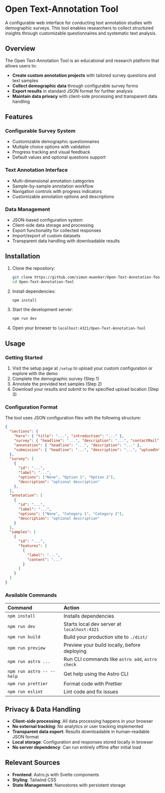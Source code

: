 # Open Text-Annotation Tool

A configurable web interface for conducting text annotation studies with demographic surveys. This tool enables researchers to collect structured insights through customizable questionnaires and systematic text analysis.

## Overview

The Open Text-Annotation Tool is an educational and research platform that allows users to:

- **Create custom annotation projects** with tailored survey questions and text samples
- **Collect demographic data** through configurable survey forms
- **Export results** in standard JSON format for further analysis
- **Maintain data privacy** with client-side processing and transparent data handling

## Features

### Configurable Survey System
- Customizable demographic questionnaires
- Multiple choice options with validation
- Progress tracking and visual feedback
- Default values and optional questions support

### Text Annotation Interface
- Multi-dimensional annotation categories
- Sample-by-sample annotation workflow
- Navigation controls with progress indicators
- Customizable annotation options and descriptions

### Data Management
- JSON-based configuration system
- Client-side data storage and processing
- Export functionality for collected responses
- Import/export of custom datasets
- Transparent data handling with downloadable results

## Installation

1. Clone the repository:
   ```bash
   git clone https://github.com/simon-muenker/Open-Text-Annotation-Tool.git
   cd Open-Text-Annotation-Tool
   ```

2. Install dependencies:
   ```bash
   npm install
   ```

3. Start the development server:
   ```bash
   npm run dev
   ```

4. Open your browser to `localhost:4321/Open-Text-Annotation-Tool`

## Usage

### Getting Started
1. Visit the setup page at `/setup` to upload your custom configuration or explore with the demo
2. Complete the demographic survey (Step 1)
3. Annotate the provided text samples (Step 2)
4. Download your results and submit to the specified upload location (Step 3)

### Configuration Format
The tool uses JSON configuration files with the following structure:

```json
{
  "sections": {
    "hero": { "title": "...", "introduction": "..." },
    "survey": { "headline": "...", "description": "...", "contactMail": "..." },
    "annotation": { "headline": "...", "description": "..." },
    "submission": { "headline": "...", "description": "...", "uploadUrl": "..." }
  },
  "survey": [
    {
      "id": "...",
      "label": "...",
      "options": ["None", "Option 1", "Option 2"],
      "description": "optional description"
    },
  ],
  "annotation": [
    {
      "id": "...",
      "label": "...",
      "options": ["None", "Category 1", "Category 2"],
      "description": "optional description"
    }
  ],
  "samples": [
    {
      "id": "...",
      "features": [
        {
          "label": "...",
          "content": "..."
        }
      ]
    }
  ]
}
```

### Available Commands

| Command                   | Action                                           |
| :------------------------ | :----------------------------------------------- |
| `npm install`             | Installs dependencies                            |
| `npm run dev`             | Starts local dev server at `localhost:4321`      |
| `npm run build`           | Build your production site to `./dist/`          |
| `npm run preview`         | Preview your build locally, before deploying     |
| `npm run astro ...`       | Run CLI commands like `astro add`, `astro check` |
| `npm run astro -- --help` | Get help using the Astro CLI                     |
| `npm run prettier`        | Format code with Prettier                        |
| `npm run eslint`          | Lint code and fix issues                         |


## Privacy & Data Handling

- **Client-side processing**: All data processing happens in your browser
- **No external tracking**: No analytics or user tracking implemented
- **Transparent data export**: Results downloadable in human-readable JSON format
- **Local storage**: Configuration and responses stored locally in browser
- **No server dependency**: Can run entirely offline after initial load

## Relevant Sources

- **Frontend**: Astro.js with Svelte components
- **Styling**: Tailwind CSS
- **State Management**: Nanostores with persistent storage
